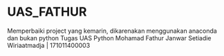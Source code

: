# UAS_FATHUR
Memperbaiki project yang kemarin, dikarenakan menggunakan anaconda dan bukan python
Tugas UAS Python Mohamad Fathur Janwar Setiadie Wiriaatmadja | 171011400003
